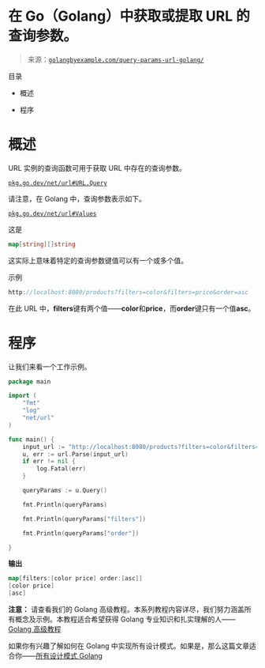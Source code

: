 <!--yml

分类：未分类

日期：2024-10-13 06:40:42

-->

# 在 Go（Golang）中获取或提取 URL 的查询参数。

> 来源：[`golangbyexample.com/query-params-url-golang/`](https://golangbyexample.com/query-params-url-golang/)

目录

+   概述

+   程序

# **概述**

URL 实例的查询函数可用于获取 URL 中存在的查询参数。

[`pkg.go.dev/net/url#URL.Query`](https://pkg.go.dev/net/url#URL.Query)

请注意，在 Golang 中，查询参数表示如下。

[`pkg.go.dev/net/url#Values`](https://pkg.go.dev/net/url#Values)

这是

```go
map[string][]string
```

这实际上意味着特定的查询参数键值可以有一个或多个值。

示例

```go
http://localhost:8080/products?filters=color&filters=price&order=asc
```

在此 URL 中，**filters**键有两个值——**color**和**price**，而**order**键只有一个值**asc**。

# **程序**

让我们来看一个工作示例。

```go
package main

import (
	"fmt"
	"log"
	"net/url"
)

func main() {
	input_url := "http://localhost:8080/products?filters=color&filters=price&order=asc"
	u, err := url.Parse(input_url)
	if err != nil {
		log.Fatal(err)
	}

	queryParams := u.Query()

	fmt.Println(queryParams)

	fmt.Println(queryParams["filters"])

	fmt.Println(queryParams["order"])

}
```

**输出**

```go
map[filters:[color price] order:[asc]]
[color price]
[asc]
```

**注意：** 请查看我们的 Golang 高级教程。本系列教程内容详尽，我们努力涵盖所有概念及示例。本教程适合希望获得 Golang 专业知识和扎实理解的人——[Golang 高级教程](https://golangbyexample.com/golang-comprehensive-tutorial/)

如果你有兴趣了解如何在 Golang 中实现所有设计模式。如果是，那么这篇文章适合你——[所有设计模式 Golang](https://golangbyexample.com/all-design-patterns-golang/)


